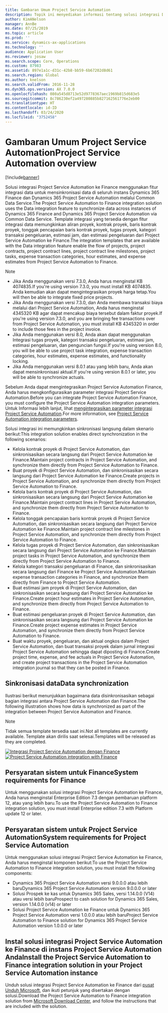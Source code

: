 ```yaml
---
title: Gambaran Umum Project Service Automation
description: Topik ini menyediakan informasi tentang solusi integrasi Dynamics 365 Project Service Automation ke Dynamics 365 Finance.
author: KimANelson
manager: AnnBe
ms.date: 07/25/2019
ms.topic: article
ms.prod: ''
ms.service: dynamics-ax-applications
ms.technology: ''
audience: Application User
ms.reviewer: josaw
ms.search.scope: Core, Operations
ms.custom: 87983
ms.assetid: 897e1a1c-d31c-42b8-bb59-6b67202d8d61
ms.search.region: Global
ms.author: knelson
ms.search.validFrom: 2016-11-28
ms.dyn365.ops.version: AX 7.0.0
ms.openlocfilehash: 080a545d8713e52d9778367aec1969b815d683e5
ms.sourcegitcommit: 8c786230ef2a497280885b827162561776e2eb00
ms.translationtype: HT
ms.contentlocale: id-ID
ms.lasthandoff: 03/24/2020
ms.locfileid: "3752458"
---
```

# <a name="project-service-automation-overview"></a><span data-ttu-id="f6abf-103">Gambaran Umum Project Service Automation</span><span class="sxs-lookup"><span data-stu-id="f6abf-103">Project Service Automation overview</span></span>

[!include[banner](../includes/banner.md)]

<span data-ttu-id="f6abf-104">Solusi integrasi Project Service Automation ke Finance menggunakan fitur integrasi data untuk mensinkronisasi data di seluruh instans Dynamics 365 Finance dan Dynamics 365 Project Service Automation melalui Common Data Service.</span><span class="sxs-lookup"><span data-stu-id="f6abf-104">The Project Service Automation to Finance integration solution uses the Data integration feature to synchronize data across instances of Dynamics 365 Finance and Dynamics 365 Project Service Automation via Common Data Service.</span></span> <span data-ttu-id="f6abf-105">Template integrasi yang tersedia dengan fitur integrasi data memungkinkan aliran proyek, kontrak proyek, baris kontrak proyek, tonggak pencapaian baris kontrak proyek, tugas proyek, kategori transaksi pengeluaran, estimasi jam, dan estimasi pengeluaran dari Project Service Automation ke Finance.</span><span class="sxs-lookup"><span data-stu-id="f6abf-105">The integration templates that are available with the Data integration feature enable the flow of projects, project contracts, project contract lines, project contract line milestones, project tasks, expense transaction categories, hour estimates, and expense estimates from Project Service Automation to Finance.</span></span>

> [!NOTE]
> - <span data-ttu-id="f6abf-106">Jika Anda menggunakan versi 7.3.0, Anda harus menginstal KB 4074835.</span><span class="sxs-lookup"><span data-stu-id="f6abf-106">If you're using version 7.3.0, you must install KB 4074835.</span></span> <span data-ttu-id="f6abf-107">Anda kemudian akan dapat mengintegrasikan proyek harga tetap.</span><span class="sxs-lookup"><span data-stu-id="f6abf-107">You will then be able to integrate fixed price projects.</span></span>
> - <span data-ttu-id="f6abf-108">Jika Anda menggunakan versi 7.3.0, dan Anda membawa transaksi biaya melalui dari Project Service Automation, Anda harus menginstal 4345320 KB agar dapat mencakup biaya tersebut dalam faktur proyek.</span><span class="sxs-lookup"><span data-stu-id="f6abf-108">If you're using version 7.3.0, and you are bringing fee transactions over from Project Service Automation, you must install KB 4345320 in order to include those fees in the project invoice.</span></span>
> - <span data-ttu-id="f6abf-109">Jika Anda menggunakan versi 8.0, Anda akan dapat menggunakan Integrasi tugas proyek, kategori transaksi pengeluaran, estimasi jam, estimasi pengeluaran, dan penguncian fungsi.</span><span class="sxs-lookup"><span data-stu-id="f6abf-109">If you're using version 8.0, you will be able to use project task integration, expense transaction categories, hour estimates, expense estimates, and functionality locking.</span></span>
> - <span data-ttu-id="f6abf-110">Jika Anda menggunakan versi 8.0.1 atau yang lebih baru, Anda akan dapat mensinkronisasi aktual.</span><span class="sxs-lookup"><span data-stu-id="f6abf-110">If you're using version 8.0.1 or later, you will be able to synchronize actuals.</span></span>

<span data-ttu-id="f6abf-111">Sebelum Anda dapat mengintegrasikan Project Service Automation Finance, Anda harus mengkonfigurasikan parameter integrasi Project Service Automation.</span><span class="sxs-lookup"><span data-stu-id="f6abf-111">Before you can integrate Project Service Automation Finance, you must configure the Project Service Automation integration parameters.</span></span> <span data-ttu-id="f6abf-112">Untuk Informasi lebih lanjut, lihat [mengintegrasikan parameter integrasi Project Service Automation](PSA-parameters.md).</span><span class="sxs-lookup"><span data-stu-id="f6abf-112">For more information, see [Project Service Automation integration parameters](PSA-parameters.md).</span></span>

<span data-ttu-id="f6abf-113">Solusi integrasi ini memungkinkan sinkronisasi langsung dalam skenario berikut:</span><span class="sxs-lookup"><span data-stu-id="f6abf-113">This integration solution enables direct synchronization in the following scenarios:</span></span>

- <span data-ttu-id="f6abf-114">Kelola kontrak proyek di Project Service Automation, dan sinkronisasikan secara langsung dari Project Service Automation ke Finance.</span><span class="sxs-lookup"><span data-stu-id="f6abf-114">Maintain project contracts in Project Service Automation, and synchronize them directly from Project Service Automation to Finance.</span></span>
- <span data-ttu-id="f6abf-115">Buat proyek di Project Service Automation, dan sinkronisasikan secara langsung dari Project Service Automation ke Finance.</span><span class="sxs-lookup"><span data-stu-id="f6abf-115">Create projects in Project Service Automation, and synchronize them directly from Project Service Automation to Finance.</span></span>
- <span data-ttu-id="f6abf-116">Kelola baris kontrak proyek di Project Service Automation, dan sinkronisasikan secara langsung dari Project Service Automation ke Finance.</span><span class="sxs-lookup"><span data-stu-id="f6abf-116">Maintain project contract lines in Project Service Automation, and synchronize them directly from Project Service Automation to Finance.</span></span>
- <span data-ttu-id="f6abf-117">Kelola tonggak pencapaian baris kontrak proyek di Project Service Automation, dan sinkronisasikan secara langsung dari Project Service Automation ke Finance.</span><span class="sxs-lookup"><span data-stu-id="f6abf-117">Maintain project contract line milestones in Project Service Automation, and synchronize them directly from Project Service Automation to Finance.</span></span>
- <span data-ttu-id="f6abf-118">Kelola tugas proyek di Project Service Automation, dan sinkronisasikan secara langsung dari Project Service Automation ke Finance.</span><span class="sxs-lookup"><span data-stu-id="f6abf-118">Maintain project tasks in Project Service Automation, and synchronize them directly from Project Service Automation to Finance.</span></span>
- <span data-ttu-id="f6abf-119">Kelola kategori transaksi pengeluaran di Finance, dan sinkronisasikan secara langsung dari Finance ke Project Service Automation.</span><span class="sxs-lookup"><span data-stu-id="f6abf-119">Maintain expense transaction categories in Finance, and synchronize them directly from Finance to Project Service Automation.</span></span>
- <span data-ttu-id="f6abf-120">Buat estimasi jam proyek di Project Service Automation, dan sinkronisasikan secara langsung dari Project Service Automation ke Finance.</span><span class="sxs-lookup"><span data-stu-id="f6abf-120">Create project hour estimates in Project Service Automation, and synchronize them directly from Project Service Automation to Finance.</span></span>
- <span data-ttu-id="f6abf-121">Buat estimasi pengeluaran proyek di Project Service Automation, dan sinkronisasikan secara langsung dari Project Service Automation ke Finance.</span><span class="sxs-lookup"><span data-stu-id="f6abf-121">Create project expense estimates in Project Service Automation, and synchronize them directly from Project Service Automation to Finance.</span></span>
- <span data-ttu-id="f6abf-122">Buat waktu proyek, pengeluaran, dan aktual ongkos dalam Project Service Automation, dan buat transaksi proyek dalam jurnal integrasi Project Service Automation sehingga dapat diposting di Finance.</span><span class="sxs-lookup"><span data-stu-id="f6abf-122">Create project time, expense, and fee actuals in Project Service Automation, and create project transactions in the Project Service Automation integration journal so that they can be posted in Finance.</span></span>

## <a name="data-synchronization"></a><span data-ttu-id="f6abf-123">Sinkronisasi data</span><span class="sxs-lookup"><span data-stu-id="f6abf-123">Data synchronization</span></span>

<span data-ttu-id="f6abf-124">Ilustrasi berikut menunjukkan bagaimana data disinkronisasikan sebagai bagian integrasi antara Project Service Automation dan Finance.</span><span class="sxs-lookup"><span data-stu-id="f6abf-124">The following illustration shows how data is synchronized as part of the integration between Project Service Automation and Finance.</span></span>

> [!NOTE]
> <span data-ttu-id="f6abf-125">Tidak semua template tersedia saat ini.</span><span class="sxs-lookup"><span data-stu-id="f6abf-125">Not all templates are currently available.</span></span> <span data-ttu-id="f6abf-126">Template akan dirilis saat selesai.</span><span class="sxs-lookup"><span data-stu-id="f6abf-126">Templates will be released as they are completed.</span></span>

<span data-ttu-id="f6abf-127">[![Integrasi Project Service Automation dengan Finance](./media/PSA-integration.png)](./media/PSA-integration.png)</span><span class="sxs-lookup"><span data-stu-id="f6abf-127">[![Project Service Automation integration with Finance](./media/PSA-integration.png)](./media/PSA-integration.png)</span></span>

## <a name="system-requirements-for-finance"></a><span data-ttu-id="f6abf-128">Persyaratan sistem untuk Finance</span><span class="sxs-lookup"><span data-stu-id="f6abf-128">System requirements for Finance</span></span>

<span data-ttu-id="f6abf-129">Untuk menggunakan solusi integrasi Project Service Automation ke Finance, Anda harus menginstal Enterprise Edition 7.3 dengan pembaruan platform 12, atau yang lebih baru.</span><span class="sxs-lookup"><span data-stu-id="f6abf-129">To use the Project Service Automation to Finance integration solution, you must install Enterprise edition 7.3 with Platform update 12 or later.</span></span>

## <a name="system-requirements-for-project-service-automation"></a><span data-ttu-id="f6abf-130">Persyaratan sistem untuk Project Service Automation</span><span class="sxs-lookup"><span data-stu-id="f6abf-130">System requirements for Project Service Automation</span></span>

<span data-ttu-id="f6abf-131">Untuk menggunakan solusi integrasi Project Service Automation ke Finance, Anda harus menginstal komponen berikut:</span><span class="sxs-lookup"><span data-stu-id="f6abf-131">To use the Project Service Automation to Finance integration solution, you must install the following components:</span></span>

- <span data-ttu-id="f6abf-132">Dynamics 365 Project Service Automation versi 9.0.0.0 atau lebih baru</span><span class="sxs-lookup"><span data-stu-id="f6abf-132">Dynamics 365 Project Service Automation version 9.0.0.0 or later</span></span>
- <span data-ttu-id="f6abf-133">Solusi Prospek ke kas untuk Dynamics 365 Sales, versi 1.14.0.0 (V14) atau versi lebih baru</span><span class="sxs-lookup"><span data-stu-id="f6abf-133">Prospect to cash solution for Dynamics 365 Sales, version 1.14.0.0 (v14) or later</span></span>
- <span data-ttu-id="f6abf-134">Solusi Project Service Automation ke Finance untuk Dynamics 365 Project Service Automation versi 1.0.0.0 atau lebih baru</span><span class="sxs-lookup"><span data-stu-id="f6abf-134">Project Service Automation to Finance solution for Dynamics 365 Project Service Automation version 1.0.0.0 or later</span></span>

## <a name="install-the-project-service-automation-to-finance-integration-solution-in-your-project-service-automation-instance"></a><span data-ttu-id="f6abf-135">Instal solusi integrasi Project Service Automation ke Finance di instans Project Service Automation Anda</span><span class="sxs-lookup"><span data-stu-id="f6abf-135">Install the Project Service Automation to Finance integration solution in your Project Service Automation instance</span></span>

<span data-ttu-id="f6abf-136">Unduh solusi integrasi Project Service Automation ke Finance dari [pusat Unduh Microsoft](https://www.microsoft.com/download/details.aspx?id=57016), dan ikuti petunjuk yang disertakan dengan solusi.</span><span class="sxs-lookup"><span data-stu-id="f6abf-136">Download the Project Service Automation to Finance integration solution from [Microsoft Download Center](https://www.microsoft.com/download/details.aspx?id=57016), and follow the instructions that are included with the solution.</span></span>

